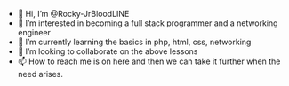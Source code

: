 - 👋 Hi, I’m @Rocky-JrBloodLINE
- 👀 I’m interested in becoming a full stack programmer and a networking engineer
- 🌱 I’m currently learning the basics in php, html, css, networking
- 💞️ I’m looking to collaborate on the above lessons 
- 📫 How to reach me is on here and then we can take it further when the need arises.

<!---
Rocky-JrBloodLINE/Rocky-JrBloodLINE is a ✨ special ✨ repository because its `README.md` (this file) appears on your GitHub profile.
You can click the Preview link to take a look at your changes.
--->
